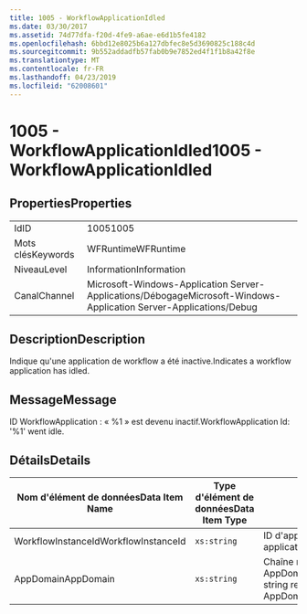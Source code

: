 ```yaml
---
title: 1005 - WorkflowApplicationIdled
ms.date: 03/30/2017
ms.assetid: 74d77dfa-f20d-4fe9-a6ae-e6d1b5fe4182
ms.openlocfilehash: 6bbd12e8025b6a127dbfec8e5d3690825c188c4d
ms.sourcegitcommit: 9b552addadfb57fab0b9e7852ed4f1f1b8a42f8e
ms.translationtype: MT
ms.contentlocale: fr-FR
ms.lasthandoff: 04/23/2019
ms.locfileid: "62008601"
---
```

# <a name="1005---workflowapplicationidled"></a><span data-ttu-id="06ce8-102">1005 - WorkflowApplicationIdled</span><span class="sxs-lookup"><span data-stu-id="06ce8-102">1005 - WorkflowApplicationIdled</span></span>
## <a name="properties"></a><span data-ttu-id="06ce8-103">Properties</span><span class="sxs-lookup"><span data-stu-id="06ce8-103">Properties</span></span>  
  
|||  
|-|-|  
|<span data-ttu-id="06ce8-104">Id</span><span class="sxs-lookup"><span data-stu-id="06ce8-104">ID</span></span>|<span data-ttu-id="06ce8-105">1005</span><span class="sxs-lookup"><span data-stu-id="06ce8-105">1005</span></span>|  
|<span data-ttu-id="06ce8-106">Mots clés</span><span class="sxs-lookup"><span data-stu-id="06ce8-106">Keywords</span></span>|<span data-ttu-id="06ce8-107">WFRuntime</span><span class="sxs-lookup"><span data-stu-id="06ce8-107">WFRuntime</span></span>|  
|<span data-ttu-id="06ce8-108">Niveau</span><span class="sxs-lookup"><span data-stu-id="06ce8-108">Level</span></span>|<span data-ttu-id="06ce8-109">Information</span><span class="sxs-lookup"><span data-stu-id="06ce8-109">Information</span></span>|  
|<span data-ttu-id="06ce8-110">Canal</span><span class="sxs-lookup"><span data-stu-id="06ce8-110">Channel</span></span>|<span data-ttu-id="06ce8-111">Microsoft-Windows-Application Server-Applications/Débogage</span><span class="sxs-lookup"><span data-stu-id="06ce8-111">Microsoft-Windows-Application Server-Applications/Debug</span></span>|  
  
## <a name="description"></a><span data-ttu-id="06ce8-112">Description</span><span class="sxs-lookup"><span data-stu-id="06ce8-112">Description</span></span>  
 <span data-ttu-id="06ce8-113">Indique qu'une application de workflow a été inactive.</span><span class="sxs-lookup"><span data-stu-id="06ce8-113">Indicates a workflow application has idled.</span></span>  
  
## <a name="message"></a><span data-ttu-id="06ce8-114">Message</span><span class="sxs-lookup"><span data-stu-id="06ce8-114">Message</span></span>  
 <span data-ttu-id="06ce8-115">ID WorkflowApplication : « %1 » est devenu inactif.</span><span class="sxs-lookup"><span data-stu-id="06ce8-115">WorkflowApplication Id: '%1' went idle.</span></span>  
  
## <a name="details"></a><span data-ttu-id="06ce8-116">Détails</span><span class="sxs-lookup"><span data-stu-id="06ce8-116">Details</span></span>  
  
|<span data-ttu-id="06ce8-117">Nom d'élément de données</span><span class="sxs-lookup"><span data-stu-id="06ce8-117">Data Item Name</span></span>|<span data-ttu-id="06ce8-118">Type d'élément de données</span><span class="sxs-lookup"><span data-stu-id="06ce8-118">Data Item Type</span></span>|<span data-ttu-id="06ce8-119">Description</span><span class="sxs-lookup"><span data-stu-id="06ce8-119">Description</span></span>|  
|--------------------|--------------------|-----------------|  
|<span data-ttu-id="06ce8-120">WorkflowInstanceId</span><span class="sxs-lookup"><span data-stu-id="06ce8-120">WorkflowInstanceId</span></span>|`xs:string`|<span data-ttu-id="06ce8-121">ID d'application de flux de travail</span><span class="sxs-lookup"><span data-stu-id="06ce8-121">The workflow application id</span></span>|  
|<span data-ttu-id="06ce8-122">AppDomain</span><span class="sxs-lookup"><span data-stu-id="06ce8-122">AppDomain</span></span>|`xs:string`|<span data-ttu-id="06ce8-123">Chaîne retournée par AppDomain.CurrentDomain.FriendlyName.</span><span class="sxs-lookup"><span data-stu-id="06ce8-123">The string returned by AppDomain.CurrentDomain.FriendlyName.</span></span>|
